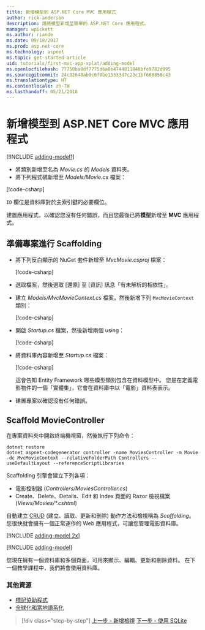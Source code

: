 ```yaml
---
title: 新增模型到 ASP.NET Core MVC 應用程式
author: rick-anderson
description: 請將模型新增至簡單的 ASP.NET Core 應用程式。
manager: wpickett
ms.author: riande
ms.date: 09/18/2017
ms.prod: asp.net-core
ms.technology: aspnet
ms.topic: get-started-article
uid: tutorials/first-mvc-app-xplat/adding-model
ms.openlocfilehash: 77750ba0df7775d6a0e4744811848bfe9782d995
ms.sourcegitcommit: 24c32648ab0c6f0be15333d7c23c1bf680858c43
ms.translationtype: HT
ms.contentlocale: zh-TW
ms.lasthandoff: 05/21/2018
---
```

# <a name="add-a-model-to-an-aspnet-core-mvc-app"></a>新增模型到 ASP.NET Core MVC 應用程式

[!INCLUDE [adding-model1](../../includes/mvc-intro/adding-model1.md)]

* 將類別新增至名為 *Movie.cs* 的 *Models* 資料夾。
* 將下列程式碼新增至 *Models/Movie.cs* 檔案：

[!code-csharp[](../../tutorials/first-mvc-app/start-mvc/sample/MvcMovie/Models/MovieNoEF.cs?name=snippet_1)]

`ID` 欄位是資料庫對於主索引鍵的必要欄位。 

建置應用程式，以確認您沒有任何錯誤，而且您最後已將**模型**新增至 **MVC** 應用程式。

## <a name="prepare-the-project-for-scaffolding"></a>準備專案進行 Scaffolding

- 將下列反白顯示的 NuGet 套件新增至 *MvcMovie.csproj* 檔案：
             
   [!code-csharp[](start-mvc/sample/MvcMovie/MvcMovie.csproj?highlight=7,10)]

- 選取檔案，然後選取 [還原] 至 [資訊] 訊息「有未解析的相依性」。
- 建立 *Models/MvcMovieContext.cs* 檔案，然後新增下列 `MvcMovieContext` 類別：

   [!code-csharp[](start-mvc/sample/MvcMovie/Models/MvcMovieContext.cs)]
   
- 開啟 *Startup.cs* 檔案，然後新增兩個 using：

   [!code-csharp[](start-mvc/sample/MvcMovie/Startup.cs?name=snippet1&highlight=1,2)]

- 將資料庫內容新增至 *Startup.cs* 檔案：

   [!code-csharp[](start-mvc/sample/MvcMovie/Startup.cs?name=snippet2&highlight=6-7)]

  這會告知 Entity Framework 哪些模型類別包含在資料模型中。 您是在定義電影物件的一個「實體集」，它會在資料庫中以「電影」資料表表示。

- 建置專案以確認沒有任何錯誤。

## <a name="scaffold-the-moviecontroller"></a>Scaffold MovieController

在專案資料夾中開啟終端機視窗，然後執行下列命令：

```
dotnet restore
dotnet aspnet-codegenerator controller -name MoviesController -m Movie -dc MvcMovieContext --relativeFolderPath Controllers --useDefaultLayout --referenceScriptLibraries 
```
Scaffolding 引擎會建立下列各項：

* 電影控制器 (*Controllers/MoviesController.cs*)
* Create、Delete、Details、Edit 和 Index 頁面的 Razor 檢視檔案 (*Views/Movies/\*.cshtml*)

自動建立 [CRUD](https://wikipedia.org/wiki/Create,_read,_update_and_delete) (建立、讀取、更新和刪除) 動作方法和檢視稱為 *Scaffolding*。 您很快就會擁有一個正常運作的 Web 應用程式，可讓您管理電影資料庫。

[!INCLUDE [adding-model 2x](../../includes/mvc-intro/adding-model2xp.md)]

[!INCLUDE [adding-model](../../includes/mvc-intro/adding-model3.md)]

您現在擁有一個資料庫和多個頁面，可用來顯示、編輯、更新和刪除資料。 在下一個教學課程中，我們將會使用資料庫。

### <a name="additional-resources"></a>其他資源

* [標記協助程式](xref:mvc/views/tag-helpers/intro)
* [全球化和當地語系化](xref:fundamentals/localization)

> [!div class="step-by-step"]
> [上一步 - 新增檢視](adding-view.md)
> [下一步 - 使用 SQLite](working-with-sql.md)
